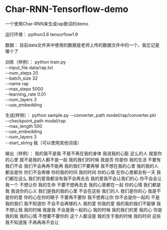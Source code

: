 # Char-RNN-Tensorflow-demo
 一个使用Char-RNN来生成rap歌词的demo

运行环境：
  python3.6
  tensorflow1.9
  
数据：
  目前data文件夹中使用的数据是老师上传的数据文件中的一个，我忘记是哪个了

训练（样例）：
  python train.py  \
  --input_file data/rap.txt \
  --num_steps 20 \
  --batch_size 32 \
  --name rap \
  --max_steps 5000 \
  --learning_rate 0.01 \
  --num_layers 3 \
  --use_embedding
  
生成(样例）：
  python sample.py --converter_path model/rap/converter.pkl \
  --checkpoint_path  model/rap  \
  --max_length 500  \
  --use_embedding \
  --num_layers 3 \
  --start_string 我（可以使用其他词语）

输出（样例）：
我的我不是我
不是不再在我的身体
我说我的心脏
这么的人
就是你的心里
就不是我的人都不是一起
我的我们的时候 我是否
你是你 我的生活
不要有我们不会
我们不会再再不能再
我的我们不要再够
我不想在我的心里
我的我的人都会是你
你们不会再够
你的我的时间
我的时间
你的心情 在你心里都会有一天
我们都在这么
我们的爱我都没有我不会再去去
我的爱我不会让我们的心
你不会会让我一个
不想让你
我的生命
不要不想再去去
我的心里都在一起
你的心情
我们都是我
我说你的心义
我们是我的我的心里
不会在这些
我们的人
我们是你的心
我是不是你的爱
你的心在你的眼子
不要再不要你
我不想再让你
你不会是你一起的
不是我的我们
我不知道你
不会不会再够的人
我的爱
你我的爱 我的我的我们不能够
我不想让我
我的时候 我是我
不会是我一起的心
我的时候
我的我们的爱 我的心
你是我的我
我的心情
不想要不要你的
这个人都没是
我的生于我的时候
我的时间
这些我不知道我
不再再再不会让